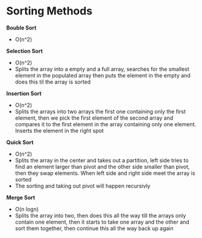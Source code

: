 # Sorting Methods

**Bouble Sort**

- O(n^2)

**Selection Sort**

- O(n^2)
- Splits the array into a empty and a full array, searches for the smallest element in the populated array then puts the element in the empty and does this til the array is sorted

**Insertion Sort**

- O(n^2)
- Splits the arrays into two arrays the first one containing only the first element, then we pick the first element of the second array and compares it to the first element in the array containing only one element. Inserts the element in the right spot

**Quick Sort**

- O(n^2)
- Splits the array in the center and takes out a partition, left side tries to find an element larger than pivot and the other side smaller than pivot, then they swap elements. When left side and right side meet the array is sorted
- The sorting and taking out pivot will happen recursivly

**Merge Sort**

- O(n logn)
- Splits the array into two, then does this all the way till the arrays only contain one element, then it starts to take one array and the other and sort them together, then continue this all the way back up again
